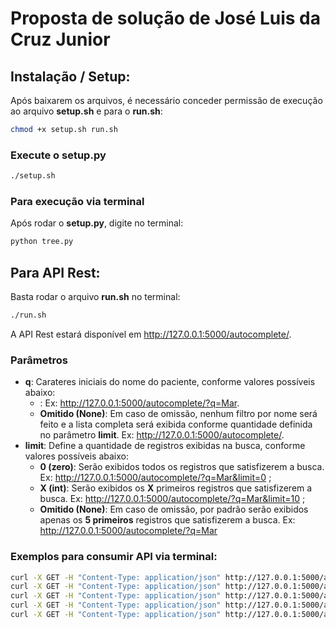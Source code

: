 # Proposta de solução de José Luis da Cruz Junior

## Instalação / Setup:
Após baixarem os arquivos, é necessário conceder permissão de execução ao arquivo **setup.sh** e para o **run.sh**:
```bash
chmod +x setup.sh run.sh
```

### Execute o **setup.py**
```bash
./setup.sh
```

### Para execução via terminal
Após rodar o **setup.py**,  digite no terminal:
```bash
python tree.py
```

## Para API Rest:
Basta rodar o arquivo **run.sh** no terminal:
```bash
./run.sh
```
A API Rest estará disponível em http://127.0.0.1:5000/autocomplete/.

### Parâmetros
- **q**: Carateres iniciais do nome do paciente, conforme valores possíveis abaixo:
    - **<str>**: Ex:  http://127.0.0.1:5000/autocomplete/?q=Mar.
    - **Omitido (None)**: Em caso de omissão, nenhum filtro por nome será feito e a lista completa será exibida conforme quantidade definida no parâmetro **limit**. Ex:  http://127.0.0.1:5000/autocomplete/.
- **limit**: Define a quantidade de registros exibidas na busca, conforme valores possíveis abaixo:
    - **0 (zero)**: Serão exibidos todos os registros que satisfizerem a busca. Ex: http://127.0.0.1:5000/autocomplete/?q=Mar&limit=0 ;
    - **X (int)**: Serão exibidos os **X** primeiros registros que satisfizerem a busca. Ex: http://127.0.0.1:5000/autocomplete/?q=Mar&limit=10 ;
    - **Omitido (None)**: Em caso de omissão, por padrão serão  exibidos apenas os **5 primeiros** registros que satisfizerem a busca. Ex:  http://127.0.0.1:5000/autocomplete/?q=Mar

### Exemplos para consumir API via terminal:
```bash
curl -X GET -H "Content-Type: application/json" http://127.0.0.1:5000/autocomplete/
curl -X GET -H "Content-Type: application/json" http://127.0.0.1:5000/autocomplete/?limit=10
curl -X GET -H "Content-Type: application/json" http://127.0.0.1:5000/autocomplete/?q=Mar
curl -X GET -H "Content-Type: application/json" http://127.0.0.1:5000/autocomplete/?q=Mar\&limit=0
curl -X GET -H "Content-Type: application/json" http://127.0.0.1:5000/autocomplete/?q=Mar\&limit=3
```
